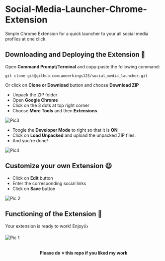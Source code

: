 # Social-Media-Launcher-Chrome-Extension
Simple Chrome Extension for a quick launcher to your all social media profiles at one click.

## Downloading and Deploying the Extension :eyes:	
Open __Command Prompt/Terminal__ and copy-paste the following command:
```
git clone git@github.com:ameerkings123/social_media_launcher.git
```

Or click on __Clone or Download__ button and choose __Download ZIP__     
* Unpack the ZIP folder
* Open __Google Chrome__
* Click on the 3 dots at top right corner
* Choose __More Tools__ and then __Extensions__

![Pic3](https://github.com/ameerkings123/social_media_launcher/blob/main/Readme_Images/Screenshot%20(32).png)

* Toogle the __Developer Mode__ to right so that it is __ON__ 
* Click on __Load Unpacked__ and upload the unpacked ZIP files.
* And you're done! 

![Pic4](https://github.com/ameerkings123/social_media_launcher/blob/main/Readme_Images/Screenshot%20(33).png)

## Customize your own Extension :smiley:

* Click on __Edit__ button
* Enter the corresponding social links
* Click on __Save__ button

![Pic 2](https://github.com/ameerkings123/social_media_launcher/blob/main/Readme_Images/Screenshot%20(34).png)

## Functioning of the Extension :purple_heart:

Your extension is ready to work! Enjoy:thumbsup:

![Pic 1](https://github.com/ameerkings123/social_media_launcher/blob/main/Readme_Images/Screenshot%20(35).png)
<br><br>

<div align="center">
<b>Please do ⭐ this repo if you liked my work</b>
</div>
